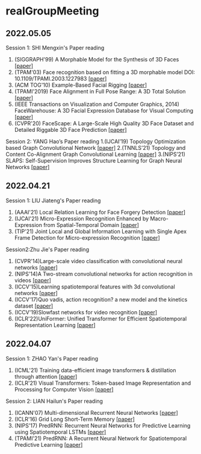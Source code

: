 # realGroupMeeting

## 2022.05.05
Session 1: SHI Mengxin's Paper reading 
1. (SIGGRAPH'99) A Morphable Model for the Synthesis of 3D Faces [[paper]](https://dl.acm.org/doi/pdf/10.1145/311535.311556)
2. (TPAM'03) Face recognition based on fitting a 3D morphable model DOI: 10.1109/TPAMI.2003.1227983 [[paper]](https://ieeexplore.ieee.org/abstract/document/1227983)
3. (ACM TOG'10) Example-Based Facial Rigging [[paper]](https://infoscience.epfl.ch/record/149375/files/siggraph2010EBFR.pdf)
4. (TPAMI'2019) Face Alignment in Full Pose Range: A 3D Total Solution [[paper]](https://arxiv.org/pdf/1804.01005)
5. (IEEE Transactions on Visualization and Computer Graphics, 2014) FaceWarehouse: A 3D Facial Expression Database for Visual Computing [[paper]](http://kunzhou.net/2012/facewarehouse-tr.pdf)
6. (CVPR'20) FaceScape: A Large-Scale High Quality 3D Face Dataset and Detailed Riggable 3D Face Prediction [[paper]](https://openaccess.thecvf.com/content_CVPR_2020/papers/Yang_FaceScape_A_Large-Scale_High_Quality_3D_Face_Dataset_and_Detailed_CVPR_2020_paper.pdf)

Session 2: YANG Hao’s Paper reading
1.(IJCAI’19) Topology Optimization based Graph Convolutional Network [[paper]](https://www.ijcai.org/proceedings/2019/0563.pdf)
2.(TNNLS’21) Topology and Content Co-Alignment Graph Convolutional Learning [[paper]](https://arxiv.org/pdf/2003.12806)
3.(NIPS’21) SLAPS: Self-Supervision Improves Structure Learning for Graph Neural Networks [[paper]](https://proceedings.neurips.cc/paper/2021/file/bf499a12e998d178afd964adf64a60cb-Paper.pdf)


## 2022.04.21
Session 1: LIU Jiateng's Paper reading
1. (AAAI'21) Local Relation Learning for Face Forgery Detection [[paper]](https://www.aaai.org/AAAI21Papers/AAAI-1964.ChenS.pdf)
2. (IJCAI'21) Micro-Expression Recognition Enhanced by Macro-Expression from Spatial-Temporal Domain [[paper]](https://www.ijcai.org/proceedings/2021/0164.pdf)
3. (TIP'21) Joint Local and Global Information Learning with Single Apex Frame Detection for Micro-expression Recognition [[paper]](https://www.researchgate.net/profile/Yante-Li-2/publication/346745417_Joint_Local_and_Global_Information_Learning_With_Single_Apex_Frame_Detection_for_Micro-Expression_Recognition/links/5ff6f64c92851c13fef3e06f/Joint-Local-and-Global-Information-Learning-With-Single-Apex-Frame-Detection-for-Micro-Expression-Recognition.pdf)

Session2:Zhu Jie's Paper reading
1. (CVPR'14)Large-scale video classification with convolutional neural networks [[paper]](https://www.cv-foundation.org/openaccess/content_cvpr_2014/papers/Karpathy_Large-scale_Video_Classification_2014_CVPR_paper.pdf)
2. (NIPS'14)A Two-stream convolutional networks for action recognition in videos [[paper]](https://proceedings.neurips.cc/paper/2014/file/00ec53c4682d36f5c4359f4ae7bd7ba1-Paper.pdf)
3. (ICCV'15)Learning spatiotemporal features with 3d convolutional networks [[paper]](https://openaccess.thecvf.com/content_iccv_2015/papers/Tran_Learning_Spatiotemporal_Features_ICCV_2015_paper.pdf)
4. (ICCV'17)Quo vadis, action recognition? a new model and the kinetics dataset [[paper]](https://openaccess.thecvf.com/content_cvpr_2017/papers/Carreira_Quo_Vadis_Action_CVPR_2017_paper.pdf)
5. (ICCV'19)Slowfast networks for video recognition [[paper]](https://openaccess.thecvf.com/content_ICCV_2019/papers/Feichtenhofer_SlowFast_Networks_for_Video_Recognition_ICCV_2019_paper.pdf)
6. (ICLR'22)UniFormer: Unified Transformer for Efficient Spatiotemporal Representation Learning [[paper]](https://arxiv.org/pdf/2201.04676.pdf)


## 2022.04.07
Session 1: ZHAO Yan's Paper reading 
1. (ICML'21) Training data-efficient image transformers & distillation through attention [[paper]](http://proceedings.mlr.press/v139/touvron21a/touvron21a.pdf)
2. (ICLR'21) Visual Transformers: Token-based Image Representation and Processing for Computer Vision [[paper]](https://arxiv.org/pdf/2006.03677)

Session 2: LIAN Hailun's Paper reading
1. (ICANN'07) Multi-dimensional Recurrent Neural Networks [[paper]](https://arxiv.org/pdf/0705.2011.pdf)  
2. (ICLR'16) Grid Long Short-Term Memory [[paper]](https://arxiv.org/pdf/1507.01526.pdf)
3. (NIPS'17) PredRNN: Recurrent Neural Networks for Predictive Learning using Spatiotemporal LSTMs [[paper]](https://proceedings.neurips.cc/paper/2017/file/e5f6ad6ce374177eef023bf5d0c018b6-Paper.pdf)
4. (TPAMI'21) PredRNN: A Recurrent Neural Network for Spatiotemporal Predictive Learning [[paper]](https://arxiv.org/pdf/2103.09504.pdf?ref=https://githubhelp.com)


